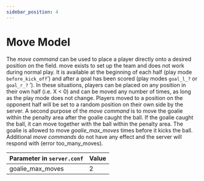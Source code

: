 ```yaml
---
sidebar_position: 4
---
```


# Move Model

The *move command* can be used to place a player directly onto a desired position on the field. move exists to set up the team and does not work during normal play. It is available at the beginning of each half (play mode `before_kick_off`’) and after a goal has been scored (play modes `goal_l_?` or `goal_r_?` ’). In these situations, players can be placed on any position in their own half (i.e. X \< 0) and can be moved any number of times, as long as the play mode does not change. Players moved to a position on the opponent half will be set to a random position on their own side by the server.
A second purpose of the *move command* is to move the goalie within the penalty area after the goalie caught the ball. If the goalie caught the ball, it can move together with the ball within the penalty area. The goalie is allowed to move *goalie_max_moves* times before it kicks the ball. Additional *move commands* do not have any effect and the server will respond with (error too_many_moves).

| Parameter in `server.conf`  | Value |
|------------------------------|-------|
| goalie_max_moves             | 2     |
